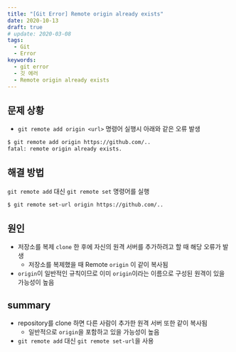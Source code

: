 ```yaml
---
title: "[Git Error] Remote origin already exists"
date: 2020-10-13
draft: true
# update: 2020-03-08
tags:
  - Git
  - Error
keywords:
  - git error
  - 깃 에러
  - Remote origin already exists
---
```



## 문제 상황


* ``git remote add origin <url>`` 명령어 실행시 아래와 같은 오류 발생 

```bash
$ git remote add origin https://github.com/..
fatal: remote origin already exists.
```



## 해결 방법 

``git remote add`` 대신 ``git remote set`` 명령어를 실행

```bash
$ git remote set-url origin https://github.com/..
```



## 원인

* 저장소를 복제 ``clone`` 한 후에 자신의 원격 서버를 추가하려고 할 때 해당 오류가 발생
    * 저장소를 복제했을 때 Remote ``origin`` 이 같이 복사됨
* ``origin``이 일반적인 규칙이므로 이미 ``origin``이라는 이름으로 구성된 원격이 있을 가능성이 높음





## summary

* repository를 clone 하면 다른 사람이 추가한 원격 서버 또한 같이 복사됨
    * 일반적으로 ``origin``을 포함하고 있을 가능성이 높음
* ``git remote add`` 대신 ``git remote set-url``을 사용
